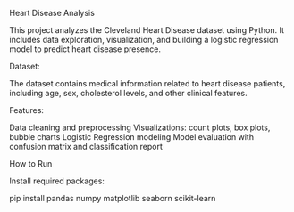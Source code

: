 Heart Disease Analysis

This project analyzes the Cleveland Heart Disease dataset using Python. It includes data exploration, visualization, and building a logistic regression model to predict heart disease presence.

Dataset:

The dataset contains medical information related to heart disease patients, including age, sex, cholesterol levels, and other clinical features.

Features:

Data cleaning and preprocessing
Visualizations: count plots, box plots, bubble charts
Logistic Regression modeling
Model evaluation with confusion matrix and classification report

How to Run

Install required packages:

pip install pandas numpy matplotlib seaborn scikit-learn
